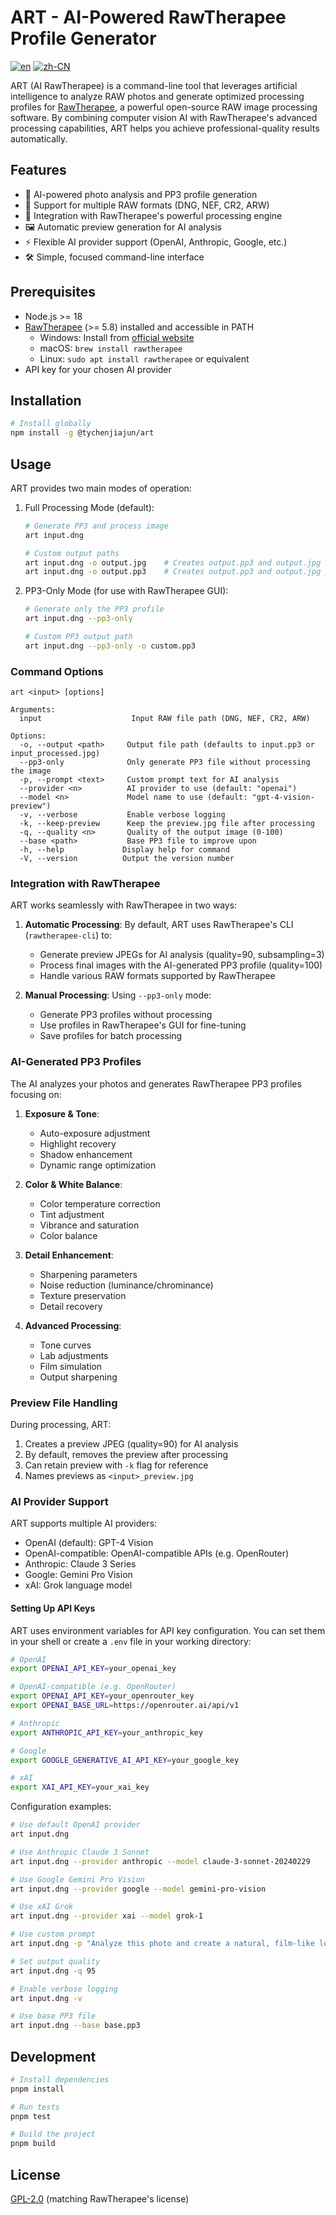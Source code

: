 # ART - AI-Powered RawTherapee Profile Generator

[![en](https://img.shields.io/badge/lang-en-red.svg)](README.md) [![zh-CN](https://img.shields.io/badge/lang-zh--CN-yellow.svg)](README.zh-CN.md)

ART (AI RawTherapee) is a command-line tool that leverages artificial intelligence to analyze RAW photos and generate optimized processing profiles for [RawTherapee](https://www.rawtherapee.com/), a powerful open-source RAW image processing software. By combining computer vision AI with RawTherapee's advanced processing capabilities, ART helps you achieve professional-quality results automatically.

## Features

- 🤖 AI-powered photo analysis and PP3 profile generation
- 📸 Support for multiple RAW formats (DNG, NEF, CR2, ARW)
- 🎨 Integration with RawTherapee's powerful processing engine
- 🖼️ Automatic preview generation for AI analysis
- ⚡️ Flexible AI provider support (OpenAI, Anthropic, Google, etc.)
- 🛠️ Simple, focused command-line interface

## Prerequisites

- Node.js >= 18
- [RawTherapee](https://www.rawtherapee.com/) (>= 5.8) installed and accessible in PATH
  - Windows: Install from [official website](https://www.rawtherapee.com/downloads/)
  - macOS: `brew install rawtherapee`
  - Linux: `sudo apt install rawtherapee` or equivalent
- API key for your chosen AI provider

## Installation

```bash
# Install globally
npm install -g @tychenjiajun/art
```

## Usage

ART provides two main modes of operation:

1. Full Processing Mode (default):
   ```bash
   # Generate PP3 and process image
   art input.dng

   # Custom output paths
   art input.dng -o output.jpg    # Creates output.pp3 and output.jpg
   art input.dng -o output.pp3    # Creates output.pp3 and output.jpg
   ```

2. PP3-Only Mode (for use with RawTherapee GUI):
   ```bash
   # Generate only the PP3 profile
   art input.dng --pp3-only

   # Custom PP3 output path
   art input.dng --pp3-only -o custom.pp3
   ```

### Command Options

```
art <input> [options]

Arguments:
  input                    Input RAW file path (DNG, NEF, CR2, ARW)

Options:
  -o, --output <path>     Output file path (defaults to input.pp3 or input_processed.jpg)
  --pp3-only              Only generate PP3 file without processing the image
  -p, --prompt <text>     Custom prompt text for AI analysis
  --provider <n>          AI provider to use (default: "openai")
  --model <n>             Model name to use (default: "gpt-4-vision-preview")
  -v, --verbose           Enable verbose logging
  -k, --keep-preview      Keep the preview.jpg file after processing
  -q, --quality <n>       Quality of the output image (0-100)
  --base <path>           Base PP3 file to improve upon
  -h, --help             Display help for command
  -V, --version          Output the version number
```

### Integration with RawTherapee

ART works seamlessly with RawTherapee in two ways:

1. **Automatic Processing**: By default, ART uses RawTherapee's CLI (`rawtherapee-cli`) to:
   - Generate preview JPEGs for AI analysis (quality=90, subsampling=3)
   - Process final images with the AI-generated PP3 profile (quality=100)
   - Handle various RAW formats supported by RawTherapee

2. **Manual Processing**: Using `--pp3-only` mode:
   - Generate PP3 profiles without processing
   - Use profiles in RawTherapee's GUI for fine-tuning
   - Save profiles for batch processing

### AI-Generated PP3 Profiles

The AI analyzes your photos and generates RawTherapee PP3 profiles focusing on:

1. **Exposure & Tone**:
   - Auto-exposure adjustment
   - Highlight recovery
   - Shadow enhancement
   - Dynamic range optimization

2. **Color & White Balance**:
   - Color temperature correction
   - Tint adjustment
   - Vibrance and saturation
   - Color balance

3. **Detail Enhancement**:
   - Sharpening parameters
   - Noise reduction (luminance/chrominance)
   - Texture preservation
   - Detail recovery

4. **Advanced Processing**:
   - Tone curves
   - Lab adjustments
   - Film simulation
   - Output sharpening

### Preview File Handling

During processing, ART:
1. Creates a preview JPEG (quality=90) for AI analysis
2. By default, removes the preview after processing
3. Can retain preview with `-k` flag for reference
4. Names previews as `<input>_preview.jpg`

### AI Provider Support

ART supports multiple AI providers:
- OpenAI (default): GPT-4 Vision
- OpenAI-compatible: OpenAI-compatible APIs (e.g. OpenRouter)
- Anthropic: Claude 3 Series
- Google: Gemini Pro Vision
- xAI: Grok language model

#### Setting Up API Keys

ART uses environment variables for API key configuration. You can set them in your shell or create a `.env` file in your working directory:

```bash
# OpenAI
export OPENAI_API_KEY=your_openai_key

# OpenAI-compatible (e.g. OpenRouter)
export OPENAI_API_KEY=your_openrouter_key
export OPENAI_BASE_URL=https://openrouter.ai/api/v1

# Anthropic
export ANTHROPIC_API_KEY=your_anthropic_key

# Google
export GOOGLE_GENERATIVE_AI_API_KEY=your_google_key

# xAI
export XAI_API_KEY=your_xai_key
```

Configuration examples:
```bash
# Use default OpenAI provider
art input.dng

# Use Anthropic Claude 3 Sonnet
art input.dng --provider anthropic --model claude-3-sonnet-20240229

# Use Google Gemini Pro Vision
art input.dng --provider google --model gemini-pro-vision

# Use xAI Grok
art input.dng --provider xai --model grok-1

# Use custom prompt
art input.dng -p "Analyze this photo and create a natural, film-like look"

# Set output quality
art input.dng -q 95

# Enable verbose logging
art input.dng -v

# Use base PP3 file
art input.dng --base base.pp3
```

## Development

```bash
# Install dependencies
pnpm install

# Run tests
pnpm test

# Build the project
pnpm build
```
## License

[GPL-2.0](LICENSE) (matching RawTherapee's license)